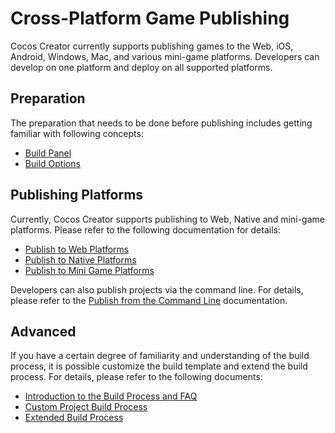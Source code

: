 # Cross-Platform Game Publishing

Cocos Creator currently supports publishing games to the Web, iOS, Android, Windows, Mac, and various mini-game platforms. Developers can develop on one platform and deploy on all supported platforms.

## Preparation

The preparation that needs to be done before publishing includes getting familiar with following concepts:

- [Build Panel](build-panel.md)
- [Build Options](build-options.md)

## Publishing Platforms

Currently, Cocos Creator supports publishing to Web, Native and mini-game platforms. Please refer to the following documentation for details:

- [Publish to Web Platforms](publish-web.md)
- [Publish to Native Platforms](native-options.md)
- [Publish to Mini Game Platforms](publish-mini-game.md)

Developers can also publish projects via the command line. For details, please refer to the [Publish from the Command Line](publish-in-command-line.md) documentation.

## Advanced

If you have a certain degree of familiarity and understanding of the build process, it is possible customize the build template and extend the build process. For details, please refer to the following documents:

- [Introduction to the Build Process and FAQ](build-guide.md)
- [Custom Project Build Process](custom-project-build-template.md)
- [Extended Build Process](custom-build-plugin.md)
